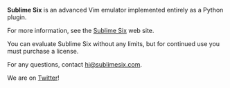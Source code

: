 **Sublime Six** is an advanced Vim emulator implemented entirely as a Python plugin.

For more information, see the [Sublime Six](http://www.sublimesix.com) web site.

You can evaluate Sublime Six without any limits, but for continued use you must purchase a license.

For any questions, contact hi@sublimesix.com.

We are on [Twitter](https://twitter.com/sublimesix)!
